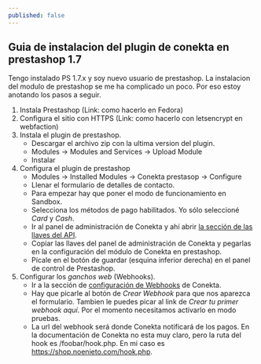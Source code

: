 ```yaml
---
published: false
---
```

## Guia de instalacion del plugin de conekta en prestashop 1.7

Tengo instalado PS 1.7.x y soy nuevo usuario de prestashop. La instalacion del modulo de prestashop se me ha complicado un poco. Por eso estoy anotando los pasos a seguir.

1. Instala Prestashop (Link: como hacerlo en Fedora)
2. Configura el sitio con HTTPS (Link: como hacerlo con letsencrypt en webfaction)
3. Instala el plugin de prestashop.
	- Descargar el archivo zip con la ultima version del plugin.
	- Modules -> Modules and Services -> Upload Module
	- Instalar
4. Configura el plugin de prestashop
    - Modules -> Installed Modules -> Conekta prestasop -> Configure
	- Llenar el formulario de detalles de contacto.
    - Para empezar hay que poner el modo de funcionamiento en Sandbox.
    - Selecciona los métodos de pago habilitados. Yo sólo seleccioné _Card_ y _Cash_.
    - Ir al panel de administración de Conekta y ahí abrir [la sección de las llaves del API](https://admin.conekta.com/settings/keys).
    - Copiar las llaves del panel de administración de Conekta y pegarlas en la configuración del módulo de Conekta en prestashop.
    - Pícale en el botón de guardar (esquina inferior derecha) en el panel de control de Prestashop.
5. Configurar los _ganchos web_ (Webhooks).
	- Ir a la sección de [configuración de Webhooks](https://admin.conekta.com/settings/webhooks) de Conekta.
    - Hay que picarle al botón de _Crear Webhook_ para que nos aparezca el formulario. Tambien le puedes picar al link de _Crear tu primer webhook aquí_. Por el momento necesitamos activarlo en modo pruebas.
    - La url del webhook será donde Conekta notificará de los pagos. En la documentación de Conekta no esta muy claro, pero la ruta del hook es /foobar/hook.php. En mi caso es https://shop.noenieto.com/hook.php.
    